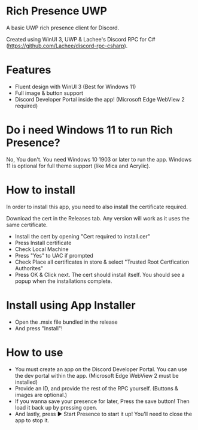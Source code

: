 ﻿# Rich Presence UWP

A basic UWP rich presence client for Discord.

Created using WinUI 3, UWP & Lachee's Discord RPC for C# (https://github.com/Lachee/discord-rpc-csharp).

# Features
* Fluent design with WinUI 3 (Best for Windows 11)
* Full image & button support
* Discord Developer Portal inside the app! (Microsoft Edge WebView 2 required)

# Do i need Windows 11 to run Rich Presence?
No, You don't. You need Windows 10 1903 or later to run the app. Windows 11 is optional for full theme support (like Mica and Acrylic).

# How to install

In order to install this app, you need to also install the certificate required.

Download the cert in the Releases tab. Any version will work as it uses the same certificate.

* Install the cert by opening "Cert required to install.cer"
* Press Install certificate
* Check Local Machine
* Press "Yes" to UAC if prompted
* Check Place all certificates in store & select "Trusted Root Certfication Authorites"
* Press OK & Click next.
The cert should install itself. You should see a popup when the installations complete.


# Install using App Installer
* Open the .msix file bundled in the release
* And press "Install"!

# How to use
* You must create an app on the Discord Developer Portal. You can use the dev portal within the app. (Microsoft Edge WebView 2 must be installed)
* Provide an ID, and provide the rest of the RPC yourself. (Buttons & images are optional.)
* If you wanna save your presence for later, Press the save button! Then load it back up by pressing open.
* And lastly, press ▶️ Start Presence to start it up! You'll need to close the app to stop it.